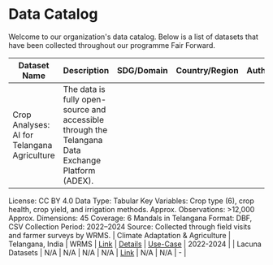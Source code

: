 
# Data Catalog

Welcome to our organization's data catalog. Below is a list of datasets that have been collected throughout our programme Fair Forward.

| Dataset Name | Description | SDG/Domain | Country/Region | Author/Community | Link to Dataset | Documentation | Use-Case | Year |
|------------ | ----------- | ---------- | -------------- | ---------------- | --------------- | ------------- | -------- | ----|
| Crop Analyses: AI for Telangana Agriculture | The data is fully open-source and accessible through the Telangana Data Exchange Platform (ADEX).

License: CC BY 4.0
Data Type: Tabular
Key Variables: Crop type (6), crop health, crop yield, and irrigation methods.
Approx. Observations: >12,000
Approx. Dimensions: 45
Coverage: 6 Mandals in Telangana
Format: DBF, CSV
Collection Period: 2022–2024
Source: Collected through field visits and farmer surveys by WRMS. | Climate Adaptation & Agriculture | Telangana, India | WRMS | [Link](https://dataexplorer.ts.adex.org.in/dataset/1da21f2b-87f6-4641-81bd-ed6bcd461303) | [Details](datasets-documentation/telangana_crop_data_documentation.md) | [Use-Case](use-case-one-pager/telangana_crop_data_use_case.md) | 2022-2024  |
| Lacuna Datasets | N/A | N/A | N/A | N/A | [Link](-) | N/A | N/A | -  |
